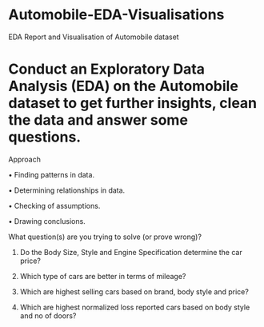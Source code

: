 # Automobile-EDA-Visualisations
EDA Report and Visualisation of Automobile dataset 

# Conduct an Exploratory Data Analysis (EDA) on the Automobile dataset to get further insights, clean the data and answer some questions. 

Approach

•	Finding patterns in data.

•	Determining relationships in data.

•	Checking of assumptions.

•	Drawing conclusions.


What question(s) are you trying to solve (or prove wrong)?

1.	Do the Body Size, Style and Engine Specification determine the car price?

2.	Which type of cars are better in terms of mileage?

3.	Which are highest selling cars based on brand, body style and price?

4.	Which are highest normalized loss reported cars based on body style and no of doors?
